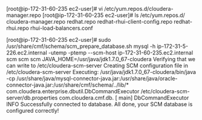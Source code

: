 [root@ip-172-31-60-235 ec2-user]# vi /etc/yum.repos.d/cloudera-manager.repo
[root@ip-172-31-60-235 ec2-user]# ls /etc/yum.repos.d/
cloudera-manager.repo  redhat.repo  redhat-rhui-client-config.repo  redhat-rhui.repo  rhui-load-balancers.conf


[root@ip-172-31-60-235 ec2-user]# sudo /usr/share/cmf/schema/scm_prepare_database.sh mysql -h ip-172-31-5-226.ec2.internal -utemp -ptemp --scm-host ip-172-31-60-235.ec2.internal scm scm scm
JAVA_HOME=/usr/java/jdk1.7.0_67-cloudera
Verifying that we can write to /etc/cloudera-scm-server
Creating SCM configuration file in /etc/cloudera-scm-server
Executing:  /usr/java/jdk1.7.0_67-cloudera/bin/java -cp /usr/share/java/mysql-connector-java.jar:/usr/share/java/oracle-connector-java.jar:/usr/share/cmf/schema/../lib/* com.cloudera.enterprise.dbutil.DbCommandExecutor /etc/cloudera-scm-server/db.properties com.cloudera.cmf.db.
[                          main] DbCommandExecutor              INFO  Successfully connected to database.
All done, your SCM database is configured correctly!
